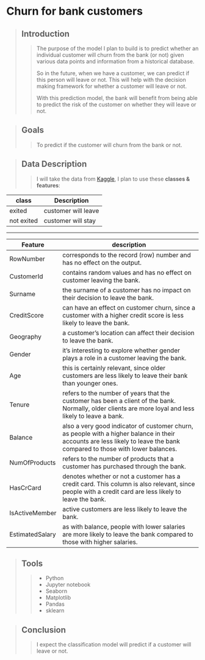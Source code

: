 # Churn for bank customers


> ## Introduction
> 
>> The purpose of the model I plan to build is to predict whether an individual customer will churn from the bank (or not) given various data points and information from a historical database.
>>
>>So in the future, when we have a customer, we can predict if this person will leave or not. This will help with the decision making framework for whether a customer will leave or not.
>>
>>With this prediction model, the bank will benefit from being able to predict the risk of the customer on whether they will leave or not.

> ## Goals
> 
>> To predict if the customer will churn from the bank or not.



> ## Data Description
> 
>> I will take the data from [Kaggle](https://www.kaggle.com/mathchi/churn-for-bank-customers), I plan to use these **classes & features**:
>
 | class  |  Description |
 | ------------- | ------------- |
 | exited  | customer will leave |
 | not exited | customer will stay |

 >
 ----
 >
 | Feature  |  description |
 | ------------- | ------------- |
 | RowNumber | corresponds to the record (row) number and has no effect on the output. |
 | CustomerId | contains random values and has no effect on customer leaving the bank. |
 | Surname | the surname of a customer has no impact on their decision to leave the bank. |
 | CreditScore | can have an effect on customer churn, since a customer with a higher credit score is less likely to leave the bank. |
 | Geography | a customer’s location can affect their decision to leave the bank. |
 | Gender | it’s interesting to explore whether gender plays a role in a customer leaving the bank. |
 | Age | this is certainly relevant, since older customers are less likely to leave their bank than younger ones. |
 | Tenure | refers to the number of years that the customer has been a client of the bank. Normally, older clients are more loyal and less likely to leave a bank. |
 | Balance | also a very good indicator of customer churn, as people with a higher balance in their accounts are less likely to leave the bank compared to those with lower balances. |
 | NumOfProducts | refers to the number of products that a customer has purchased through the bank. |
 | HasCrCard | denotes whether or not a customer has a credit card. This column is also relevant, since people with a credit card are less likely to leave the bank. |
 | IsActiveMember | active customers are less likely to leave the bank. |
 | EstimatedSalary | as with balance, people with lower salaries are more likely to leave the bank compared to those with higher salaries. |
 
 
 > ## Tools
 > 
 >> - Python
 >> - Jupyter notebook
 >> - Seaborn
 >> - Matplotlib
 >> - Pandas
 >> - sklearn

> ## Conclusion 
> 
>> I expect the classification model will predict if a customer will leave or not.
